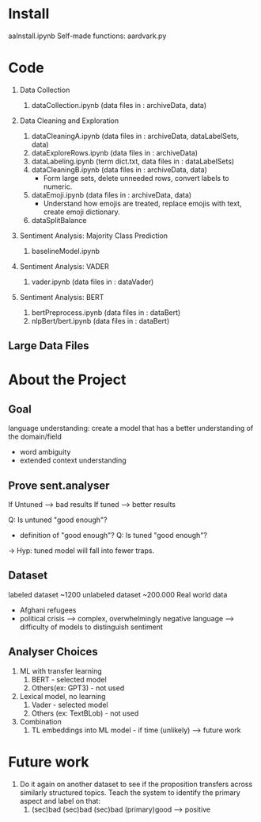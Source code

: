 
# Install
aaInstall.ipynb
Self-made functions: aardvark.py

# Code
1. Data Collection
   1. dataCollection.ipynb (data files in : archiveData, data)

2. Data Cleaning and Exploration
   1. dataCleaningA.ipynb (data files in : archiveData, dataLabelSets, data)
   2. dataExploreRows.ipynb (data files in : archiveData)
   3. dataLabeling.ipynb (term dict.txt, data files in : dataLabelSets)
   4. dataCleaningB.ipynb (data files in : archiveData, data)
      - Form large sets, delete unneeded rows, convert labels to numeric.
   5. dataEmoji.ipynb (data files in : archiveData, data)
      - Understand how emojis are treated, replace emojis with text, create emoji dictionary.
   6. dataSplitBalance

3. Sentiment Analysis: Majority Class Prediction
   1. baselineModel.ipynb

4. Sentiment Analysis: VADER
   1. vader.ipynb (data files in : dataVader)

5. Sentiment Analysis: BERT
   1. bertPreprocess.ipynb (data files in : dataBert)
   2. nlpBert/bert.ipynb (data files in : dataBert)

## Large Data Files


# About the Project
## Goal
language understanding: create a model that has a better understanding of the domain/field
  * word ambiguity
  * extended context understanding

## Prove sent.analyser
If Untuned --> bad results
If tuned --> better results

Q: Is untuned "good enough"?
  * definition of "good enough"?
Q: Is tuned "good enough"?

-> Hyp: tuned model will fall into fewer traps.

## Dataset
labeled dataset  ~1200
unlabeled dataset  ~200.000
Real world data 
* Afghani refugees
* political crisis --> complex, overwhelmingly negative language --> difficulty of models to distinguish sentiment

## Analyser Choices 
 1. ML with transfer learning
    1. BERT - selected model
    2. Others(ex: GPT3) - not used
 2. Lexical model, no learning
    1. Vader - selected model
    2. Others (ex: TextBLob) - not used
 3. Combination
    1. TL embeddings into ML model - if time (unlikely) --> future work

# Future work
1. Do it again on another dataset to see if the proposition transfers across similarly structured topics. Teach the system to identify the primary aspect and label on that: 
   1. (sec)bad (sec)bad (sec)bad (primary)good --> positive

